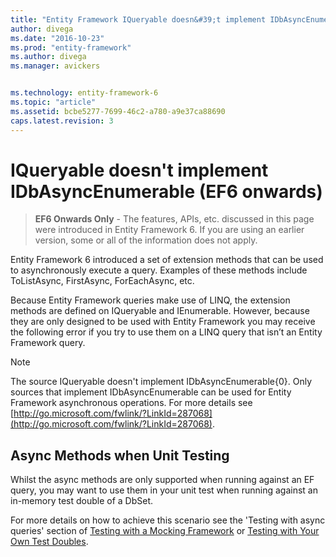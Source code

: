 ```yaml
---
title: "Entity Framework IQueryable doesn&#39;t implement IDbAsyncEnumerable - EF6"
author: divega
ms.date: "2016-10-23"
ms.prod: "entity-framework"
ms.author: divega
ms.manager: avickers


ms.technology: entity-framework-6
ms.topic: "article"
ms.assetid: bcbe5277-7699-46c2-a780-a9e37ca88690
caps.latest.revision: 3
---
```

# IQueryable doesn&#39;t implement IDbAsyncEnumerable (EF6 onwards)
> **EF6 Onwards Only** - The features, APIs, etc. discussed in this page were introduced in Entity Framework 6. If you are using an earlier version, some or all of the information does not apply.  

Entity Framework 6 introduced a set of extension methods that can be used to asynchronously execute a query. Examples of these methods include ToListAsync, FirstAsync, ForEachAsync, etc.  

Because Entity Framework queries make use of LINQ, the extension methods are defined on IQueryable and IEnumerable. However, because they are only designed to be used with Entity Framework you may receive the following error if you try to use them on a LINQ query that isn’t an Entity Framework query.  

> [!NOTE]
> The source IQueryable doesn't implement IDbAsyncEnumerable{0}. Only sources that implement IDbAsyncEnumerable can be used for Entity Framework asynchronous operations. For more details see [http://go.microsoft.com/fwlink/?LinkId=287068](http://go.microsoft.com/fwlink/?LinkId=287068).  

## Async Methods when Unit Testing  

Whilst the async methods are only supported when running against an EF query, you may want to use them in your unit test when running against an in-memory test double of a DbSet.  

For more details on how to achieve this scenario see the 'Testing with async queries' section of [Testing with a Mocking Framework](../ef6/testing-with-a-mocking-framework-ef6-onwards.md) or [Testing with Your Own Test Doubles](../ef6/testing-with-your-own-test-doubles-ef6-onwards.md).  
